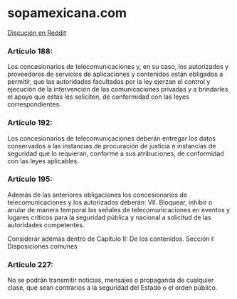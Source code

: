 sopamexicana.com
================

[Discución en Reddit](http://www.reddit.com/r/mexico/comments/224rm7/esta_apunto_de_aprobarse_la_censura_en_internet/)



### Artículo 188:
Los concesionarios de telecomunicaciones y, en su caso, los autorizados y proveedores de servicios de aplicaciones y contenidos están obligados a permitir, que las autoridades facultadas por la ley ejerzan el control y ejecución de la intervención de las comunicaciones privadas y a brindarles el apoyo que estas les soliciten, de conformidad con las leyes correspondientes.

### Artículo 192:
Los concesionarios de telecomunicaciones deberán entregar los datos conservados a las instancias de procuración de justicia e instancias de seguridad que lo requieran, conforme a sus atribuciones, de conformidad con las leyes aplicables.

### Artículo 195:
Además de las anteriores obligaciones los concesionarios de telecomunicaciones y los autorizados deberán:
VII. Bloquear, inhibir o anular de manera temporal las señales de telecomunicaciones en eventos y lugares críticos para la seguridad pública y nacional a solicitud de las autoridades competentes.

Considerar además dentro de Capítulo II: De los contenidos. Sección I: Disposiciones comunes

### Artículo 227:
No se podrán transmitir noticias, mensajes o propaganda de cualquier clase, que sean contrarios a la seguridad del Estado o el orden público.

